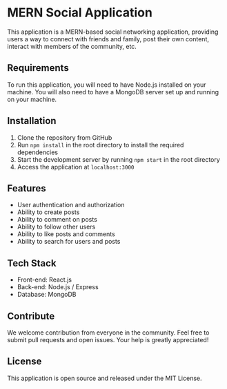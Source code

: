 # MERN Social Application 

This application is a MERN-based social networking application, providing users a way to connect with friends and family, post their own content, interact with members of the community, etc. 

## Requirements 

To run this application, you will need to have Node.js installed on your machine. You will also need to have a MongoDB server set up and running on your machine.

## Installation

1. Clone the repository from GitHub
2. Run ```npm install``` in the root directory to install the required dependencies
3. Start the development server by running ```npm start``` in the root directory 
4. Access the application at `localhost:3000`

## Features 

* User authentication and authorization 
* Ability to create posts 
* Ability to comment on posts 
* Ability to follow other users 
* Ability to like posts and comments 
* Ability to search for users and posts 

## Tech Stack 

* Front-end: React.js 
* Back-end: Node.js / Express 
* Database: MongoDB

## Contribute 

We welcome contribution from everyone in the community. Feel free to submit pull requests and open issues. Your help is greatly appreciated!

## License 

This application is open source and released under the MIT License.

